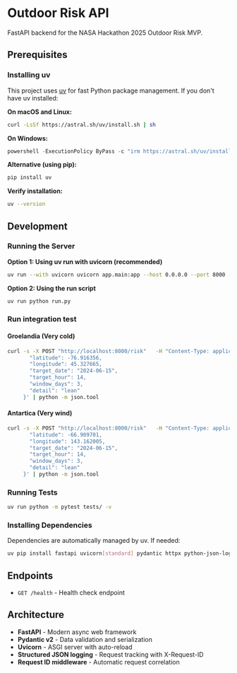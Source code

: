 # Outdoor Risk API

FastAPI backend for the NASA Hackathon 2025 Outdoor Risk MVP.

## Prerequisites

### Installing uv

This project uses [uv](https://docs.astral.sh/uv/) for fast Python package management. If you don't have uv installed:

**On macOS and Linux:**
```bash
curl -LsSf https://astral.sh/uv/install.sh | sh
```

**On Windows:**
```powershell
powershell -ExecutionPolicy ByPass -c "irm https://astral.sh/uv/install.ps1 | iex"
```

**Alternative (using pip):**
```bash
pip install uv
```

**Verify installation:**
```bash
uv --version
```

## Development

### Running the Server

**Option 1: Using uv run with uvicorn (recommended)**
```bash
uv run --with uvicorn uvicorn app.main:app --host 0.0.0.0 --port 8000 --reload
```

**Option 2: Using the run script**
```bash
uv run python run.py
```

### Run integration test
#### Groelandia (Very cold)
```bash
curl -s -X POST "http://localhost:8000/risk"   -H "Content-Type: application/json"   -d '{
       "latitude": -76.916356,
       "longitude": 45.327665,
       "target_date": "2024-06-15",
       "target_hour": 14,
       "window_days": 3,
       "detail": "lean"
     }' | python -m json.tool
```

#### Antartica (Very wind)
```bash
curl -s -X POST "http://localhost:8000/risk"   -H "Content-Type: application/json"   -d '{
       "latitude": -66.909701,
       "longitude": 143.162005,
       "target_date": "2024-06-15",
       "target_hour": 14,
       "window_days": 3,
       "detail": "lean"
     }' | python -m json.tool
```

#### 


### Running Tests

```bash
uv run python -m pytest tests/ -v
```

### Installing Dependencies

Dependencies are automatically managed by uv. If needed:
```bash
uv pip install fastapi uvicorn[standard] pydantic httpx python-json-logger pytest pytest-asyncio requests anyio
```

## Endpoints

- `GET /health` - Health check endpoint

## Architecture

- **FastAPI** - Modern async web framework
- **Pydantic v2** - Data validation and serialization  
- **Uvicorn** - ASGI server with auto-reload
- **Structured JSON logging** - Request tracking with X-Request-ID
- **Request ID middleware** - Automatic request correlation